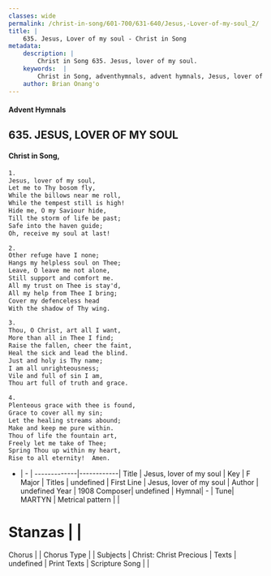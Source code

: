 ```yaml
---
classes: wide
permalink: /christ-in-song/601-700/631-640/Jesus,-Lover-of-my-soul_2/
title: |
    635. Jesus, Lover of my soul - Christ in Song
metadata:
    description: |
        Christ in Song 635. Jesus, lover of my soul. 
    keywords:  |
        Christ in Song, adventhymnals, advent hymnals, Jesus, lover of my soul, Jesus, lover of my soul. 
    author: Brian Onang'o
---
```


#### Advent Hymnals
## 635. JESUS, LOVER OF MY SOUL
####  Christ in Song,

```txt
1.
Jesus, lover of my soul,
Let me to Thy bosom fly,
While the billows near me roll,
While the tempest still is high!
Hide me, O my Saviour hide,
Till the storm of life be past;
Safe into the haven guide;
Oh, receive my soul at last!

2.
Other refuge have I none;
Hangs my helpless soul on Thee;
Leave, O leave me not alone,
Still support and comfort me.
All my trust on Thee is stay'd,
All my help from Thee I bring;
Cover my defenceless head
With the shadow of Thy wing.

3.
Thou, O Christ, art all I want,
More than all in Thee I find;
Raise the fallen, cheer the faint,
Heal the sick and lead the blind.
Just and holy is Thy name;
I am all unrighteousness;
Vile and full of sin I am,
Thou art full of truth and grace.

4.
Plenteous grace with thee is found,
Grace to cover all my sin;
Let the healing streams abound;
Make and keep me pure within.
Thou of life the fountain art,
Freely let me take of Thee;
Spring Thou up within my heart,
Rise to all eternity!  Amen.
```

- |   -  |
-------------|------------|
Title | Jesus, lover of my soul |
Key | F Major |
Titles | undefined |
First Line | Jesus, lover of my soul |
Author | undefined
Year | 1908
Composer| undefined |
Hymnal|  - |
Tune| MARTYN |
Metrical pattern | |
# Stanzas |  |
Chorus |  |
Chorus Type |  |
Subjects | Christ: Christ Precious |
Texts | undefined |
Print Texts | 
Scripture Song |  |
    
